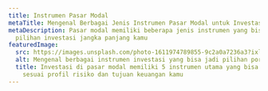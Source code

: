 ```yaml
---
title: Instrumen Pasar Modal
metaTitle: Mengenal Berbagai Jenis Instrumen Pasar Modal untuk Investasi Kamu
metaDescription: Pasar modal memiliki beberapa jenis instrumen yang bisa jadi
  pilihan investasi jangka panjang kamu
featuredImage:
  src: https://images.unsplash.com/photo-1611974789855-9c2a0a7236a3?ixlib=rb-1.2.1&ixid=MnwxMjA3fDB8MHxzZWFyY2h8NHx8c3RvY2slMjBtYXJrZXR8ZW58MHx8MHx8&auto=format&fit=crop&w=500&q=60
  alt: Mengenal berbagai instrumen investasi yang bisa jadi pilihan portofolio kamu
  title: Investasi di pasar modal memiliki 5 instrumen utama yang bisa kamu pilih
    sesuai profil risiko dan tujuan keuangan kamu
---
```

